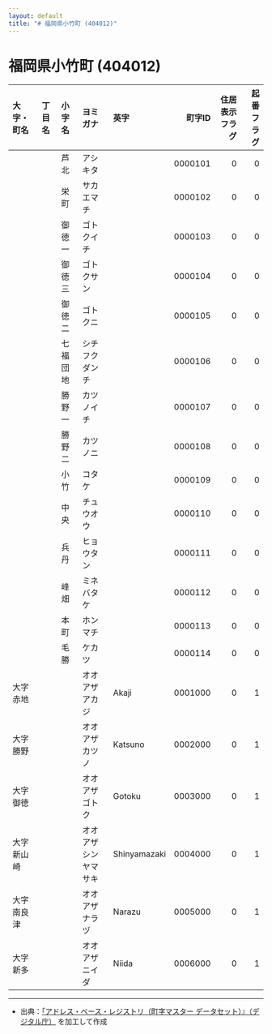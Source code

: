 ```yaml
---
layout: default
title: "# 福岡県小竹町 (404012)"
---
```


# 福岡県小竹町 (404012)

| 大字・町名 | 丁目名 | 小字名 | ヨミガナ | 英字 | 町字ID | 住居表示フラグ | 起番フラグ |
|:--------|:------|:------|:-----------------|:---------------------|--------:|----------:|--------:|
|  |  | 芦北 | アシキタ |  | 0000101 | 0 | 0 |
|  |  | 栄町 | サカエマチ |  | 0000102 | 0 | 0 |
|  |  | 御徳一 | ゴトクイチ |  | 0000103 | 0 | 0 |
|  |  | 御徳三 | ゴトクサン |  | 0000104 | 0 | 0 |
|  |  | 御徳二 | ゴトクニ |  | 0000105 | 0 | 0 |
|  |  | 七福団地 | シチフクダンチ |  | 0000106 | 0 | 0 |
|  |  | 勝野一 | カツノイチ |  | 0000107 | 0 | 0 |
|  |  | 勝野二 | カツノニ |  | 0000108 | 0 | 0 |
|  |  | 小竹 | コタケ |  | 0000109 | 0 | 0 |
|  |  | 中央 | チュウオウ |  | 0000110 | 0 | 0 |
|  |  | 兵丹 | ヒョウタン |  | 0000111 | 0 | 0 |
|  |  | 峰畑 | ミネバタケ |  | 0000112 | 0 | 0 |
|  |  | 本町 | ホンマチ |  | 0000113 | 0 | 0 |
|  |  | 毛勝 | ケカツ |  | 0000114 | 0 | 0 |
| 大字赤地 |  |  | オオアザアカジ | Akaji | 0001000 | 0 | 1 |
| 大字勝野 |  |  | オオアザカツノ | Katsuno | 0002000 | 0 | 1 |
| 大字御徳 |  |  | オオアザゴトク | Gotoku | 0003000 | 0 | 1 |
| 大字新山崎 |  |  | オオアザシンヤマサキ | Shinyamazaki | 0004000 | 0 | 1 |
| 大字南良津 |  |  | オオアザナラヅ | Narazu | 0005000 | 0 | 1 |
| 大字新多 |  |  | オオアザニイダ | Niida | 0006000 | 0 | 1 |

---

- 出典：[「アドレス・ベース・レジストリ（町字マスター データセット）』（デジタル庁）](https://www.digital.go.jp/policies/base_registry_address/) を加工して作成